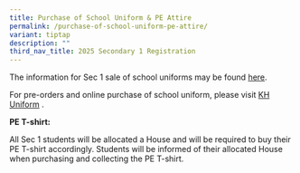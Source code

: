 ```yaml
---
title: Purchase of School Uniform & PE Attire
permalink: /purchase-of-school-uniform-pe-attire/
variant: tiptap
description: ""
third_nav_title: 2025 Secondary 1 Registration
---
```

<p>The information for Sec 1 sale of school uniforms may be found <a href="/files/2025 Booklist_Uniform Sales/Sec_1___School_Uniform_Sales.pdf" rel="noopener nofollow" target="_blank">here</a>.</p>
<p>For pre-orders and online purchase of school uniform, please visit <a href="https://khuniform.com/" rel="noopener nofollow" target="_blank">KH Uniform</a>&nbsp;.</p>
<p></p>
<p><strong>PE T-shirt:</strong>
</p>
<p>All Sec 1 students will be allocated a House and will be required to buy
their PE T-shirt accordingly. Students will be informed of their allocated
House when purchasing and collecting the PE T-shirt.</p>